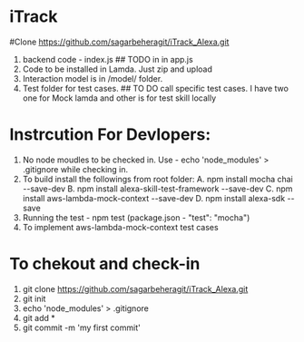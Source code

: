 # iTrack
#Clone
https://github.com/sagarbeheragit/iTrack_Alexa.git

1. backend code - index.js ## TODO in in app.js
2. Code to be installed in Lamda. Just zip and upload
3. Interaction model is in /model/ folder.
4. Test folder for test cases. ## TO DO call specific test cases. I have two one for Mock lamda and other is for test skill locally

# Instrcution For Devlopers:
1. No node moudles to be checked in. Use - echo 'node_modules' > .gitignore while checking in.
2. To build install the followings from root folder:
    A. npm install mocha chai --save-dev
    B. npm install alexa-skill-test-framework --save-dev
    C. npm install aws-lambda-mock-context --save-dev
    D. npm install alexa-sdk --save
3. Running the test - npm test (package.json - "test": "mocha")
4. To implement aws-lambda-mock-context test cases

# To chekout and check-in
1. git clone https://github.com/sagarbeheragit/iTrack_Alexa.git
2. git init
3. echo 'node_modules' > .gitignore
4. git add *
5. git commit -m 'my first commit'
